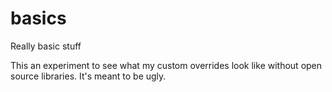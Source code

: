 # basics
Really basic stuff

This an experiment to see what my custom overrides look like without open source libraries. It's meant to be ugly.
